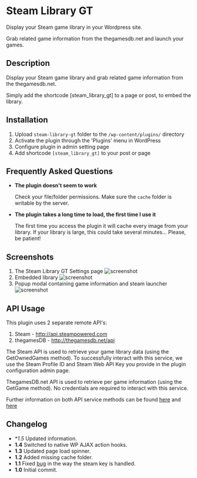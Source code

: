 Steam Library GT
================

Display your Steam game library in your Wordpress site.  

Grab related game information from the thegamesdb.net and launch your games.

## Description

Display your Steam game library and grab related game information from the thegamesdb.net.

Simply add the shortcode [steam_library_gt] to a page or post, to embed the library.

## Installation

1. Upload `steam-library-gt` folder to the `/wp-content/plugins/` directory
2. Activate the plugin through the 'Plugins' menu in WordPress
3. Configure plugin in admin setting page
4. Add shortcode `[steam_library_gt]` to your post or page

## Frequently Asked Questions

*	**The plugin doesn't seem to work**

	Check your file/folder permissions.  Make sure the `cache` folder is writable by the server.

*	**The plugin takes a long time to load, the first time I use it**

	The first time you access the plugin it will cache every image from your library.  If your library is large, this could take several minutes... Please, be patient!

## Screenshots

1. The Steam Library GT Settings page
![screenshot](http://i.imgur.com/BuBIDtI.png)
2. Embedded library
![screenshot](http://i.imgur.com/vkdPXL1.png)
3. Popup modal containing game information and steam launcher
![screenshot](http://i.imgur.com/U2AtC0w.png)

## API Usage

This plugin uses 2 separate remote API's:

1. Steam - http://api.steampowered.com
2. thegamesDB - http://thegamesdb.net/api

The Steam API is used to retrieve your game library data (using the GetOwnedGames method).  To successfully interact with this service, we use the Steam Profile ID and Steam Web API Key you provide in the plugin configuration admin page.

ThegamesDB.net API is used to retrieve per game information (using the GetGame method).  No credentials are required to interact with this service.

Further information on both API service methods can be found [here](https://developer.valvesoftware.com/wiki/Steam_Web_API#GetOwnedGames) and [here](http://wiki.thegamesdb.net/index.php?title=GetGame)

## Changelog

*	**1.5*
	Updated information.
*	**1.4**
	Switched to native WP AJAX action hooks.
*	**1.3**
	Updated page load spinner.
*	**1.2**
	Added missing cache folder.
*	**1.1**
	Fixed [bug](https://github.com/n3uromanc3r/steam-library-gt/issues/1) in the way the steam key is handled.
*	**1.0**
	Initial commit.